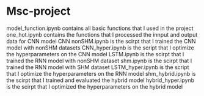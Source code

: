 # Msc-project
model_function.ipynb contains all basic functions that I used in the project
one_hot.ipynb contains the functions that I processed the innput and output data for CNN model
CNN nonSHM.ipynb is the scirpt that I trained the CNN model with nonSHM datasets
CNN_hyper.ipynb is the script that I optimize the hyperparameters on the CNN model
LSTM.ipynb is the scirpt that I trained the RNN model with nonSHM dataset
shm.ipynb is the scirpt that I trained the RNN model with SHM dataset
LSTM_hyper.ipynb is the script that I optimize the hyperparameters on the RNN model
shm_hybrid.ipynb is the scirpt that I trained and evaluated the hybrid model
hybrid_hyper.ipynb is the scirpt that I optimized the hyperparameters on the hybrid model
